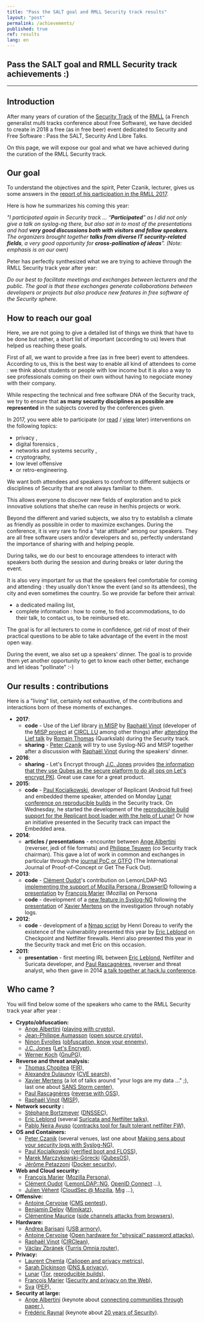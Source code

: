 ```yaml
---
title: "Pass the SALT goal and RMLL Security track results"
layout: "post"
permalink: /achievements/
published: true 
ref: results
lang: en
---
```


## Pass the SALT goal and RMLL Security track achievements :)

---

## Introduction
After many years of curation of the [Security Track](https://prog2017.rmll.info/spip.php?page=rmll_progall&lang=en&t=2) of the [RMLL](http://rmll.info/) (a French generalist multi tracks conference about Free Software), we have decided to create in 2018 a free (as in free beer) event dedicated to Security and Free Software : Pass the SALT, Security And Libre Talks.

On this page, we will expose our goal and what we have achieved during the curation of the RMLL Security track.

## Our goal
To understand the objectives and the spirit, Peter Czanik, lecturer, gives us some answers in the [report of his participation in the RMLL 2017](https://www.balabit.com/blog/czp-rmll-libre-software-meeting-2017/).

Here is how he summarizes his coming this year:

_"I participated again in Security track ... “**Participated**” as I did not only give a talk on syslog-ng there, but also sat in to most of the presentations and had **very good discussions both with visitors and fellow speakers**. The organizers brought together **talks from diverse IT security-related fields**, a very good opportunity for **cross-pollination of ideas**". (Note: emphasis is on our own)_

Peter has perfectly synthesized what we are trying to achieve through the RMLL Security track  year after year:

_Do our best to facilitate meetings and exchanges between lecturers and the public. The goal is that these exchanges generate collaborations between developers or projects but also produce new features in free software of the Security sphere._

## How to reach our goal

Here, we are not going to give a detailed list of things we think that have to be done but rather, a short list of important (according to us) levers that helped us reaching these goals.

First of all, we want to provide a free (as in free beer) event to attendees. According to us, this is the best way to enable all kind of attendees to come : we think about students or people with low income but it is also a way to see professionals coming on their own without having to negociate money with their company.

While respecting the technical and free software DNA of the Security track, we try to ensure that **as many security disciplines as possible are represented** in the subjects covered by the conferences given.

In 2017, you were able to participate (or [read](https://prog2017.rmll.info/programme/securite-entre-transparence-et-opacite/?lang=en) / [view](https://rmll.ubicast.tv/channels/#securite-entre-transparence-et-opacite_77315) later) interventions on the following topics:

* privacy ,
* digital forensics ,
* networks and systems security ,
* cryptography,
* low level offensive
* or retro-engineering.

We want both attendees and speakers to confront to different subjects or disciplines of Security that are not always familiar to them.

This allows everyone to discover new fields of exploration and to pick innovative solutions that she/he can reuse in her/his projects or work.

Beyond the different and varied subjects, we also try to establish a climate as friendly as possible in order to maximize exchanges. During the conference, it is very rare to find a "star attitude" among our speakers. They are all free software users and/or developers and so, perfectly understand the importance of sharing with and helping people.

During talks, we do our best to encourage attendees to interact with speakers both during the session and during breaks or later during the event.

It is also very important for us that the speakers feel comfortable for coming and attending : they usually don't know the event (and so its attendees), the city and even sometimes the country. So we provide far before their arrival:

* a dedicated mailing list,
* complete information : how to come, to find accommodations, to do their talk, to contact us, to be reimbursed etc.

The goal is for all lecturers to come in confidence, get rid of most of their practical questions to be able to take advantage of the event in the most open way.

During the event, we also set up a speakers' dinner. The goal is to provide them yet another opportunity to get to know each other better, exchange and let ideas "pollinate" :-)

<a name="results"></a>
## Our results : contributions
Here is a "living" list, certainly not exhaustive, of the contributions and interactions born of these moments of exchanges.
* **2017**:
  * **code** - Use of the Lief library [in MISP](https://twitter.com/adulau/status/908969587869454336) by [Raphaël Vinot](https://twitter.com/rafi0t) (developer of the [MISP project](https://www.circl.lu/services/misp-malware-information-sharing-platform/) at [CIRCL.LU](https://www.circl.lu/team/) among other things) after [attending](https://twitter.com/rafi0t/status/882248947900854272) the [Lief talk](https://prog2017.rmll.info/programme/securite-entre-transparence-et-opacite/lief-bibliotheque-d-instrumentation-de-formats-executables-mais-ca-fait-bife-c?lang=en) by [Romain Thomas](https://github.com/romainthomas) (Quarkslab) during the Security track.
  * **sharing** - ​​[Peter Czanik](https://twitter.com/PCzanik) will try to use Syslog-NG and MISP together after a discussion with [Raphaël Vinot](https://twitter.com/rafi0t) during the speakers' dinner.
* **2016**:
  * **sharing** - Let's Encrypt through [J.C. Jones](https://tacticalsecret.com/) provides [the information that they use Qubes as the secure platform to do all ops on Let's encrypt PKI](https://twitter.com/QubesOS/status/750283841743577088). Great use case for a great product.
* **2015**:
  * **code** - [Paul Kocialkowski](http://paulk.fr/), developer of Replicant (Android full free) and embedded theme speaker, attended on Monday [Lunar conference on reproducible builds](https://2015.rmll.info/compilations-reproductibles-dans-debian-et-partout-ailleurs?lang=en) in the Security track. On Wednesday, he started the development of the [reproducible build support for the Replicant boot loader with the help of Lunar!](https://2015.rmll.info/compilations-reproductibles-dans-debian-et-partout-ailleurs?lang=en) Or how an initiative presented in the Security track can impact the Embedded area.
* **2014**:
  * **articles / presentations** - encounter between [Ange Albertini](https://twitter.com/angealbertini) (reverser, jedi of file formats) and [Philippe Teuwen](https://twitter.com/doegox) (co Security track chairman). This gave a lot of work in common and exchanges in particular through the [journal PoC or GTFO](https://www.alchemistowl.org/pocorgtfo/) (The International Journal of Proof-of-Concept or Get The Fuck Out).
* **2013**:
  * **code** - [Clément Oudot](https://framapiaf.org/@clementoudot)'s contribution on LemonLDAP-NG [implementing the support of Mozilla Persona / BrowserID](https://jira.ow2.org/browse/LEMONLDAP-584) following a [presentation](https://schedule2013.rmll.info/programme/technique/securite/article/mozilla-persona-dans-votre?lang=en) by [François Marier](https://fmarier.org/) (Mozilla) on Persona
  * **code** - development of a [new feature in Syslog-NG](https://twitter.com/PCzanik/status/841630044015464450) following the [presentation](https://schedule2013.rmll.info/IMG/pdf/RMLL2013-xme.pdf) of [Xavier Mertens](https://blog.rootshell.be/) on the investigation through notably logs.
* **2012**:
  * **code** - development of a [Nmap script](https://nmap.org/nsedoc/scripts/firewall-bypass.html) by Henri Doreau to verify the existence of the vulnerability presented this year by [Eric Leblond](https://home.regit.org/) on Checkpoint and Netfilter firewalls. Henri also presented this year in the Security track and met Eric on this occasion.
* **2011**:
  * **presentation** - first meeting IRL between [Eric Leblond](https://home.regit.org/), Netfilter and Suricata developer, and [Paul Rascagnères](http://www.r00ted.com/), reverser and threat analyst, who then gave in 2014 [a talk together at hack.lu conference](http://archive.hack.lu/2014/hacklu-joker-presentation.pdf).

<a name="speakers"></a>
<h2>Who came ?</h2>
You will find below some of the speakers who came to the RMLL Security track year after year :
<ul>
 	<li><strong>Crypto/obfuscation:</strong>
<ul>
 	<li><a href="https://code.google.com/archive/p/corkami/">Ange Albertini</a> (<a href="https://2014.rmll.info/conference334?lang=en">playing with crypto</a>),</li>
 	<li><a href="https://aumasson.jp/">Jean-Philippe Aumasson</a> (<a href="https://2015.rmll.info/open-source-crypto?lang=en">open source crypto</a>),</li>
 	<li><a href="https://blog.quarkslab.com/author/ninon-eyrolles.html">Ninon Eyrolles</a> (<a href="https://2014.rmll.info/conference130">obfuscation, know your en</a><a href="https://2014.rmll.info/conference130">nemy</a>),</li>
 	<li><a href="http://J.C. Jones">J.C. Jones</a> (<a href="https://sec2016.rmll.info/programme/#letsencrypt">Let's Encrypt</a>),</li>
 	<li><a href="http://werner.eifelkommune.de/">Werner Koch</a> (<a href="https://schedule2013.rmll.info/programme/technique/securite/article/gnupg-etat-de-l-art">GnuPG</a>),</li>
</ul>
</li>
 	<li><strong>Reverse and threat analysis:</strong>
<ul>
 	<li><a href="http://tomchop.me/">Thomas Chopitea</a> (<a href="https://2015.rmll.info/fir-reponse-sur-incidents-rapide?lang=en">FIR</a>),</li>
 	<li><a href="http://www.foo.be/">Alexandre Dulaunoy</a> (<a href="https://schedule2013.rmll.info/programme/technique/securite/article/cve-search-un-logiciel-libre-der">CVE search</a>),</li>
 	<li><a href="https://blog.rootshell.be/">Xavier Mertens</a> (a lot of talks around "your logs are my data ..." ;), last one about <a href="https://prog2017.rmll.info/programme/securite-entre-transparence-et-opacite/une-journee-au-coeur-du-sans-internet-storm-center?lang=en">SANS Storm center</a>),</li>
 	<li><span id="result_box" class="" lang="en"><span title="[présentation] première rencontre IRL entre Eric Leblond, développeur Netfilter et Suricata, et Paul Rascagnères, reverser et threat analyst, qui ont donné ensuite en 2014 une préz conjointe à hack.lu."><a href="http://www.r00ted.com">Paul Rascagnères</a></span></span> (<a href="http://schedule2012.rmll.info/Reverse-Engineering-on-open-source-platform">reverse with OSS</a>),</li>
 	<li><a href="https://twitter.com/rafi0t">Raphaël Vinot</a> (<a href="https://prog2017.rmll.info/programme/securite-entre-transparence-et-opacite/les-objets-misp-et-comment-nous-changeons-le-paysage-du-partage-d-informations?lang=en">MISP</a>),</li>
</ul>
</li>
 	<li><strong>Network security :</strong>
<ul>
 	<li><span id="result_box" class="" lang="en"></span><a href="http://www.bortzmeyer.org/">Stéphane Bortzmeyer</a> (<a href="https://2014.rmll.info/conference195">DNSSEC</a>),</li>
 	<li><span id="result_box" class="" lang="en"><span title="[présentation] première rencontre IRL entre Eric Leblond, développeur Netfilter et Suricata, et Paul Rascagnères, reverser et threat analyst, qui ont donné ensuite en 2014 une préz conjointe à hack.lu."><a href="https://home.regit.org/">Eric Leblond</a></span></span> (several <a href="https://2015.rmll.info/spip.php?article1062&amp;lang=en">Suricata and Netfilter talks</a>),</li>
 	<li><a href="https://www.netfilter.org/about.html">Pablo Neira Ayuso</a> (<a href="http://2008.rmll.info/Fault-tolerant-stateful.html?lang=en">contracks tool for fault tolerant netfilter FW</a>),</li>
</ul>
</li>
 	<li><strong>OS and Containers:</strong>
<ul>
 	<li><span id="result_box" class="" lang="en"><span title="A l'image de l'idée de Peter Czanik d'utiliser Syslog-NG et MISP ensemble suite à une discussion avec Raphaël Vinot (développeur du projet MISP au sein du CIRCL.LU) lors de ce repas des conférenciers. "><a href="https://twitter.com/PCzanik">Peter Czanik</a> </span></span>(several venues, last one about <a href="https://prog2017.rmll.info/programme/securite-entre-transparence-et-opacite/donnez-du-sens-a-vos-traces-securite-grace-a-syslog-ng?lang=en">Making sens about your security logs with Syslog-NG</a>),</li>
 	<li><span id="result_box" class="" lang="en"><span title="[code] Paul Kocialkowski, développeur de Replicant (Android full libre) et speaker du thème embarqué, a assisté le lundi à la conférence de Lunar sur les builds reproductibles dans le thème Sécurité."><a href="http://paulk.fr/">Paul Kocialkowski</a> (<a href="https://sec2016.rmll.info/program/#verified-boot">verified boot and FLOSS</a>),</span></span></li>
 	<li><a href="https://www.qubes-os.org/team/#marek-marczykowski-g%C3%B3recki">Marek Marczykowski-Górecki</a> (<a href="https://sec2016.rmll.info/program/#qubes">QubesOS</a>),</li>
 	<li><a href="https://jpetazzo.github.io/">Jérôme Petazzoni</a> (<a href="https://2015.rmll.info/spip.php?article1127&amp;lang=en">Docker security</a>),</li>
</ul>
</li>
 	<li><strong>Web and Cloud security:</strong>
<ul>
 	<li><span id="result_box" class="" lang="en"><span title="[code] contribution de Clément Oudot sur LemonLDAP-NG implémentant le support de Mozilla Persona/BrowserID suite à une présentation de François Marier (Mozilla) sur Persona aux RMLL 2013     "><a href="https://fmarier.org/">François Marier</a></span></span> (<a href="https://schedule2013.rmll.info/programme/technique/securite/article/mozilla-persona-dans-votre?lang=en">Mozilla Persona</a>),</li>
 	<li><a href="http://Clément Oudot">Clément Oudot</a> (<a href="https://2014.rmll.info/conference136">LemonLDAP::NG</a>, <a href="https://2015.rmll.info/spip.php?article1060&amp;lang=en">OpenID Connect</a> ...),</li>
 	<li><a href="https://jve.linuxwall.info/">Julien Véhent</a> (<a href="https://sec2016.rmll.info/program/#ci">CloudSec @ Mozilla</a>, <a href="https://sec2016.rmll.info/program/#mig">Mig</a> ...),</li>
</ul>
</li>
 	<li><strong>Offensive: </strong>
<ul>
 	<li><a href="https://twitter.com/acervoise">Antoine Cervoise</a> (<a href="https://schedule2013.rmll.info/spip.php?article64&amp;lang=fr">CMS pentest</a>),</li>
 	<li><a href="http://blog.gentilkiwi.com/a-propos">Benjamin Delpy</a> (<a href="https://2014.rmll.info/conference80">Mimikatz</a>),</li>
 	<li><a href="https://cmaurice.fr/">Clémentine Maurice</a> (<a href="https://prog2017.rmll.info/programme/securite-entre-transparence-et-opacite/du-materiel-au-logiciel-exploitation-des-attaques-par-canaux-auxiliaires-depuis?lang=en">side channels attacks from browsers</a>),</li>
</ul>
</li>
 	<li><strong>Hardware:</strong>
<ul>
 	<li><a href="https://andrea.bio/">Andrea Barisani</a> (<a href="https://sec2016.rmll.info/program/#usb-armory">USB armory</a>),</li>
 	<li><a href="https://twitter.com/acervoise">Antoine Cervoise</a> (<a title="More details about « WORKSHOP : Open hardware for " href="https://2015.rmll.info/spip.php?article2018&amp;lang=en">Open hardware for "physical" password attacks</a>),</li>
 	<li><a href="https://twitter.com/rafi0t">Raphaël Vinot</a> (<a href="https://2015.rmll.info/circlean-un-nettoyeur-de-cle-usb?lang=en">CIRClean</a>),</li>
 	<li><a href="https://twitter.com/orangesunny_cz">Václav Zbránek</a> (<a href="https://prog2017.rmll.info/programme/securite-entre-transparence-et-opacite/le-routeur-turris-omnia-le-centre-libre-et-securise-de-votre-maison?lang=en">Turris Omnia router</a>),</li>
</ul>
</li>
 	<li><strong>Privacy:</strong>
<ul>
 	<li><a href="https://fr.wikipedia.org/wiki/Laurent_Chemla">Laurent Chemla</a> (<a href="https://prog2017.rmll.info/programme/securite-entre-transparence-et-opacite/caliopen-indices-de-confidentialite-dans-la-correspondance-numerique?lang=en">Caliopen and privacy metrics</a>),</li>
 	<li><a href="https://www.sinodun.com/team/sara-dickinson/">Sarah Dickinson</a> (<a href="https://prog2017.rmll.info/programme/securite-entre-transparence-et-opacite/respect-de-la-vie-privee-et-dns?lang=en">DNS &amp; privacy</a>),<span id="result_box" class="" lang="en"></span></li>
 	<li><a href="https://mastodon.potager.org/@lunar">Lunar</a> (<a href="https://2014.rmll.info/conference311">Tor</a>, <a href="https://2015.rmll.info/spip.php?article1125&amp;lang=en">reproducible builds</a>),</li>
 	<li><span id="result_box" class="" lang="en"><span title="[code] contribution de Clément Oudot sur LemonLDAP-NG implémentant le support de Mozilla Persona/BrowserID suite à une présentation de François Marier (Mozilla) sur Persona aux RMLL 2013     "><a href="https://fmarier.org/">François Marier</a></span></span> (<a href="https://2015.rmll.info/spip.php?article1049&amp;lang=en">Security and privacy on the Web</a>),</li>
 	<li><a href="https://twitter.com/sva">Sva</a> (<a href="https://prog2017.rmll.info/spip.php?article146&amp;lang=en">PEP</a>),</li>
</ul>
</li>
 	<li><strong>Security at large:</strong>
<ul>
 	<li><a href="https://code.google.com/archive/p/corkami/">Ange Albertini</a> (keynote about  <a href="https://sec2016.rmll.info/program/#connectingcommunities">connecting communities through paper </a>),</li>
 	<li><a href="https://twitter.com/fredraynal">Frédéric Raynal</a> (keynote about <a href="https://2015.rmll.info/keynote-surprise?lang=en">20 years of Security</a>).</li>
</ul>
</li>
</ul>